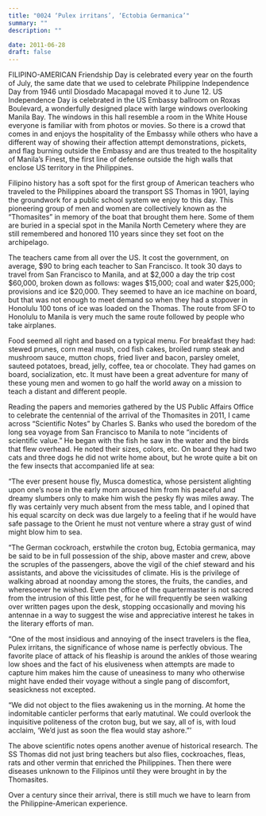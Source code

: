 ```yaml
---
title: "0024 ‘Pulex irritans’, ‘Ectobia Germanica’"
summary: ""
description: ""

date: 2011-06-28
draft: false
---
```


FILIPINO-AMERICAN Friendship Day is celebrated every year on the fourth of July, the same date that we used to celebrate Philippine Independence Day from 1946 until Diosdado Macapagal moved it to June 12. US Independence Day is celebrated in the US Embassy ballroom on Roxas  Boulevard, a wonderfully designed place with large windows overlooking Manila Bay. The windows in this hall resemble a room in the White House everyone is familiar with from photos or movies. So there is a crowd that comes in and enjoys the hospitality of the Embassy while others who have a different way of showing their affection attempt demonstrations, pickets, and flag burning outside the Embassy and are thus treated to the hospitality of Manila’s Finest, the first line of defense outside the high walls that enclose US territory in the Philippines.

Filipino history has a soft spot for the first group of American teachers who traveled to the Philippines aboard the transport SS Thomas in 1901, laying the groundwork for a public school system we enjoy to this day. This pioneering group of men and women are collectively known as the “Thomasites”  in memory of the boat that brought them here. Some of them are buried in a special spot in the Manila North Cemetery where they are still remembered and honored 110 years since they set foot on the archipelago.

The teachers came from all over the US. It cost the government, on average, $90 to bring each teacher to San Francisco. It took 30 days to travel from San Francisco to Manila, and at $2,000 a day the trip cost $60,000, broken down as follows: wages $15,000; coal and water $25,000; provisions and ice $20,000. They seemed to have an ice machine on board, but that was not enough to meet demand so when they had a stopover in Honolulu 100 tons of ice was loaded on the Thomas. The route from SFO to Honolulu to Manila is very much the same route followed by people who take airplanes.

Food seemed all right and based on a typical menu. For breakfast they had: stewed prunes, corn meal mush, cod fish cakes, broiled rump steak and mushroom sauce, mutton chops, fried liver and bacon, parsley omelet,  sauteed potatoes, bread, jelly, coffee, tea or chocolate. They had games on board, socialization, etc. It must have been a great adventure for many of these young men and women to go half the world away on a mission to teach a distant and different people.

Reading the papers and memories gathered by the US Public Affairs Office to celebrate the centennial of the arrival of the Thomasites in 2011, I came across “Scientific Notes”  by Charles S. Banks  who used the boredom of the long sea voyage from San Francisco to Manila to note “incidents of scientific value.” He began with the fish he saw in the water and the birds that flew overhead. He noted their  sizes, colors, etc. On board they had two cats and three dogs he did not write home about, but he wrote quite a bit on the few insects that accompanied life at sea:

“The ever present house fly, Musca domestica, whose persistent alighting upon one’s nose in the early morn aroused him from his  peaceful and dreamy slumbers only to make him wish the pesky fly was miles away. The fly was certainly very much absent from the mess table, and I opined that his equal scarcity on deck was due largely to a feeling  that if he would have safe passage to the Orient he must not venture where a stray gust of wind might blow him to sea.

“The German cockroach, erstwhile the croton bug, Ectobia germanica, may be said to be in full possession of the ship, above master and crew,  above the scruples of the passengers, above the vigil of the chief steward and his assistants, and above the vicissitudes of climate. His is the privilege of walking abroad at noonday among the stores, the fruits, the candies, and wheresoever he wished. Even the office of  the quartermaster is not sacred from the intrusion of this little pest, for he will frequently be seen walking over written pages upon the desk, stopping occasionally and moving his antennae in a way to suggest the wise and appreciative interest he takes in the literary   efforts of man.

“One of the most insidious and annoying of the insect travelers is the flea, Pulex irritans, the significance of whose name is perfectly obvious. The favorite place of attack of his fleaship is around the ankles of those wearing low shoes and the fact of his elusiveness when attempts are made to capture him makes him the cause of uneasiness to   many who otherwise might have ended their voyage without a single pang of discomfort, seasickness not excepted.

“We did not object to the flies awakening us in the morning. At home the indomitable canticler performs that early matutinal. We could overlook the inquisitive politeness of the croton bug, but we say, all of is, with loud acclaim, ‘We’d just as soon the flea would stay ashore.”’

The above scientific notes opens another avenue of historical research. The SS Thomas did not just bring teachers but also flies, cockroaches, fleas, rats and other vermin that enriched the  Philippines. Then there were diseases unknown to the Filipinos until they were brought in by the Thomasites.

Over a century since their  arrival, there is still much we have to learn from the  Philippine-American experience.
